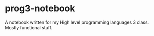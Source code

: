 # prog3-notebook
A notebook written for my High level programming languages 3 class. Mostly functional stuff.
